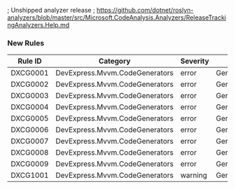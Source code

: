 ﻿; Unshipped analyzer release
; https://github.com/dotnet/roslyn-analyzers/blob/master/src/Microsoft.CodeAnalysis.Analyzers/ReleaseTrackingAnalyzers.Help.md

### New Rules
Rule ID | Category | Severity | Notes
--------|----------|----------|-------
DXCG0001 | DevExpress.Mvvm.CodeGenerators | error | GeneratorDiagnostics
DXCG0002 | DevExpress.Mvvm.CodeGenerators | error | GeneratorDiagnostics
DXCG0003 | DevExpress.Mvvm.CodeGenerators | error | GeneratorDiagnostics
DXCG0004 | DevExpress.Mvvm.CodeGenerators | error | GeneratorDiagnostics
DXCG0005 | DevExpress.Mvvm.CodeGenerators | error | GeneratorDiagnostics
DXCG0006 | DevExpress.Mvvm.CodeGenerators | error | GeneratorDiagnostics
DXCG0007 | DevExpress.Mvvm.CodeGenerators | error | GeneratorDiagnostics
DXCG0008 | DevExpress.Mvvm.CodeGenerators | error | GeneratorDiagnostics
DXCG0009 | DevExpress.Mvvm.CodeGenerators | error | GeneratorDiagnostics
DXCG1001 | DevExpress.Mvvm.CodeGenerators | warning | GeneratorDiagnostics
